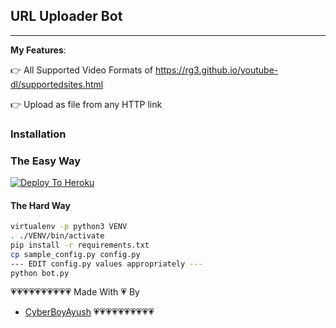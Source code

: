 ## URL Uploader Bot
---

**My Features**:

👉 All Supported Video Formats of https://rg3.github.io/youtube-dl/supportedsites.html

👉 Upload as file from any HTTP link

### Installation


### The Easy Way
[![Deploy To Heroku](https://www.herokucdn.com/deploy/button.svg)](https://heroku.com/deploy?template=https://github.com/CyberBoyAyush/Url-Upload-Bot)

#### The Hard Way

```sh
virtualenv -p python3 VENV
. ./VENV/bin/activate
pip install -r requirements.txt
cp sample_config.py config.py
--- EDIT config.py values appropriately ---
python bot.py
```
💗💗💗💗💗💗💗💗💗💗
Made With 💗 By 
* [CyberBoyAyush](telegram.me/cyberboyayush)
💗💗💗💗💗💗💗💗💗💗
